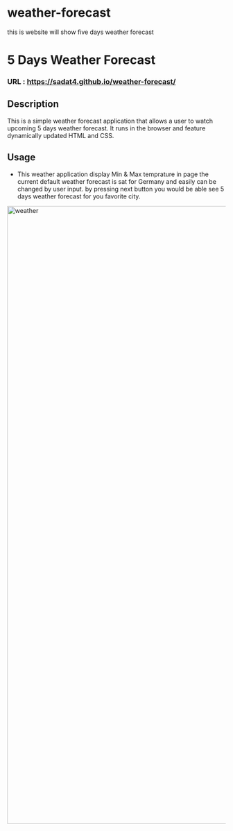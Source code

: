 # weather-forecast
this is website will show five days weather forecast

# 5 Days Weather Forecast

### URL : https://sadat4.github.io/weather-forecast/

## Description
This is a simple weather forecast application that allows a user to watch upcoming 5 days weather forecast. It runs in the browser and feature dynamically updated HTML and CSS.

## Usage
- This weather application display Min & Max temprature in page the current default weather forecast is sat for Germany and easily can be changed by user input. by pressing next button you would be able see 5 days weather forecast for you favorite city.

<img width="1425" alt="weather" src="https://user-images.githubusercontent.com/123716093/230781048-f218a3d2-297f-4bbe-8369-f78ac94a41e7.png">
